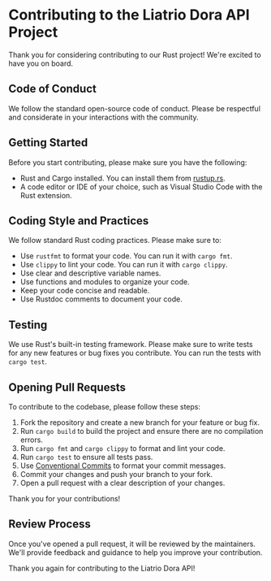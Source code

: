 # Contributing to the Liatrio Dora API Project

Thank you for considering contributing to our Rust project! We're excited to have you on board.

## Code of Conduct

We follow the standard open-source code of conduct. Please be respectful and considerate in your interactions with the community.

## Getting Started

Before you start contributing, please make sure you have the following:

* Rust and Cargo installed. You can install them from [rustup.rs](https://rustup.rs/).
* A code editor or IDE of your choice, such as Visual Studio Code with the Rust extension.

## Coding Style and Practices

We follow standard Rust coding practices. Please make sure to:

* Use `rustfmt` to format your code. You can run it with `cargo fmt`.
* Use `clippy` to lint your code. You can run it with `cargo clippy`.
* Use clear and descriptive variable names.
* Use functions and modules to organize your code.
* Keep your code concise and readable.
* Use Rustdoc comments to document your code.

## Testing

We use Rust's built-in testing framework. Please make sure to write tests for any new features or bug fixes you contribute. You can run the tests with `cargo test`.

## Opening Pull Requests

To contribute to the codebase, please follow these steps:

1. Fork the repository and create a new branch for your feature or bug fix.
2. Run `cargo build` to build the project and ensure there are no compilation errors.
3. Run `cargo fmt` and `cargo clippy` to format and lint your code.
4. Run `cargo test` to ensure all tests pass.
5. Use [Conventional Commits](https://www.conventionalcommits.org) to format your commit messages.
6. Commit your changes and push your branch to your fork.
7. Open a pull request with a clear description of your changes.

Thank you for your contributions!

## Review Process

Once you've opened a pull request, it will be reviewed by the maintainers. We'll provide feedback and guidance to help you improve your contribution.

Thank you again for contributing to the Liatrio Dora API!